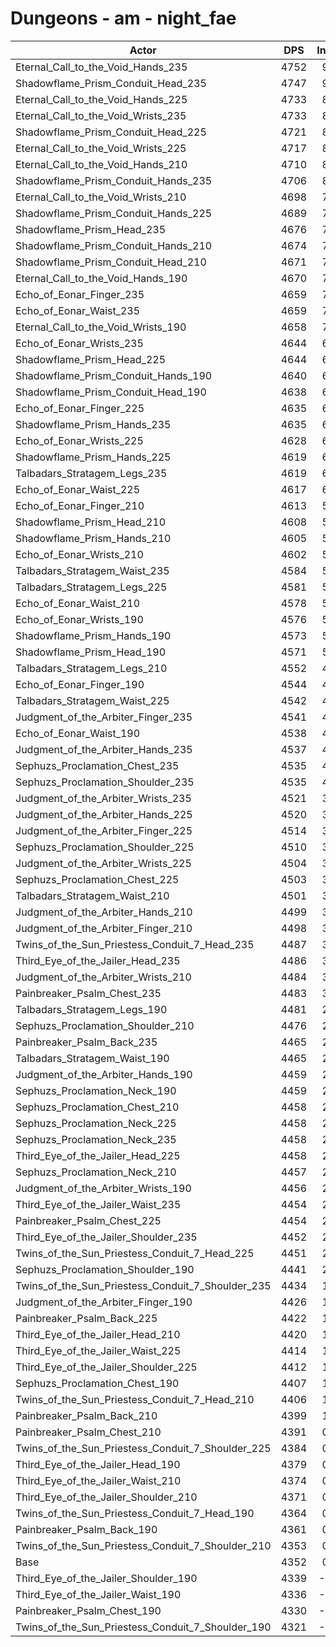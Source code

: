 # Dungeons - am - night_fae
| Actor | DPS | Increase |
|---|:---:|:---:|
|Eternal_Call_to_the_Void_Hands_235|4752|9.18%|
|Shadowflame_Prism_Conduit_Head_235|4747|9.06%|
|Eternal_Call_to_the_Void_Hands_225|4733|8.74%|
|Eternal_Call_to_the_Void_Wrists_235|4733|8.74%|
|Shadowflame_Prism_Conduit_Head_225|4721|8.47%|
|Eternal_Call_to_the_Void_Wrists_225|4717|8.37%|
|Eternal_Call_to_the_Void_Hands_210|4710|8.21%|
|Shadowflame_Prism_Conduit_Hands_235|4706|8.12%|
|Eternal_Call_to_the_Void_Wrists_210|4698|7.94%|
|Shadowflame_Prism_Conduit_Hands_225|4689|7.73%|
|Shadowflame_Prism_Head_235|4676|7.43%|
|Shadowflame_Prism_Conduit_Hands_210|4674|7.39%|
|Shadowflame_Prism_Conduit_Head_210|4671|7.32%|
|Eternal_Call_to_the_Void_Hands_190|4670|7.29%|
|Echo_of_Eonar_Finger_235|4659|7.04%|
|Echo_of_Eonar_Waist_235|4659|7.04%|
|Eternal_Call_to_the_Void_Wrists_190|4658|7.02%|
|Echo_of_Eonar_Wrists_235|4644|6.70%|
|Shadowflame_Prism_Head_225|4644|6.70%|
|Shadowflame_Prism_Conduit_Hands_190|4640|6.61%|
|Shadowflame_Prism_Conduit_Head_190|4638|6.56%|
|Echo_of_Eonar_Finger_225|4635|6.49%|
|Shadowflame_Prism_Hands_235|4635|6.49%|
|Echo_of_Eonar_Wrists_225|4628|6.33%|
|Shadowflame_Prism_Hands_225|4619|6.12%|
|Talbadars_Stratagem_Legs_235|4619|6.12%|
|Echo_of_Eonar_Waist_225|4617|6.08%|
|Echo_of_Eonar_Finger_210|4613|5.99%|
|Shadowflame_Prism_Head_210|4608|5.87%|
|Shadowflame_Prism_Hands_210|4605|5.80%|
|Echo_of_Eonar_Wrists_210|4602|5.73%|
|Talbadars_Stratagem_Waist_235|4584|5.32%|
|Talbadars_Stratagem_Legs_225|4581|5.25%|
|Echo_of_Eonar_Waist_210|4578|5.18%|
|Echo_of_Eonar_Wrists_190|4576|5.13%|
|Shadowflame_Prism_Hands_190|4573|5.07%|
|Shadowflame_Prism_Head_190|4571|5.02%|
|Talbadars_Stratagem_Legs_210|4552|4.58%|
|Echo_of_Eonar_Finger_190|4544|4.40%|
|Talbadars_Stratagem_Waist_225|4542|4.35%|
|Judgment_of_the_Arbiter_Finger_235|4541|4.33%|
|Echo_of_Eonar_Waist_190|4538|4.26%|
|Judgment_of_the_Arbiter_Hands_235|4537|4.24%|
|Sephuzs_Proclamation_Chest_235|4535|4.19%|
|Sephuzs_Proclamation_Shoulder_235|4535|4.19%|
|Judgment_of_the_Arbiter_Wrists_235|4521|3.87%|
|Judgment_of_the_Arbiter_Hands_225|4520|3.85%|
|Judgment_of_the_Arbiter_Finger_225|4514|3.71%|
|Sephuzs_Proclamation_Shoulder_225|4510|3.62%|
|Judgment_of_the_Arbiter_Wrists_225|4504|3.48%|
|Sephuzs_Proclamation_Chest_225|4503|3.46%|
|Talbadars_Stratagem_Waist_210|4501|3.41%|
|Judgment_of_the_Arbiter_Hands_210|4499|3.37%|
|Judgment_of_the_Arbiter_Finger_210|4498|3.34%|
|Twins_of_the_Sun_Priestess_Conduit_7_Head_235|4487|3.09%|
|Third_Eye_of_the_Jailer_Head_235|4486|3.07%|
|Judgment_of_the_Arbiter_Wrists_210|4484|3.02%|
|Painbreaker_Psalm_Chest_235|4483|3.00%|
|Talbadars_Stratagem_Legs_190|4481|2.95%|
|Sephuzs_Proclamation_Shoulder_210|4476|2.84%|
|Painbreaker_Psalm_Back_235|4465|2.58%|
|Talbadars_Stratagem_Waist_190|4465|2.58%|
|Judgment_of_the_Arbiter_Hands_190|4459|2.45%|
|Sephuzs_Proclamation_Neck_190|4459|2.45%|
|Sephuzs_Proclamation_Chest_210|4458|2.42%|
|Sephuzs_Proclamation_Neck_225|4458|2.42%|
|Sephuzs_Proclamation_Neck_235|4458|2.42%|
|Third_Eye_of_the_Jailer_Head_225|4458|2.42%|
|Sephuzs_Proclamation_Neck_210|4457|2.40%|
|Judgment_of_the_Arbiter_Wrists_190|4456|2.38%|
|Third_Eye_of_the_Jailer_Waist_235|4454|2.33%|
|Painbreaker_Psalm_Chest_225|4454|2.33%|
|Third_Eye_of_the_Jailer_Shoulder_235|4452|2.29%|
|Twins_of_the_Sun_Priestess_Conduit_7_Head_225|4451|2.26%|
|Sephuzs_Proclamation_Shoulder_190|4441|2.03%|
|Twins_of_the_Sun_Priestess_Conduit_7_Shoulder_235|4434|1.87%|
|Judgment_of_the_Arbiter_Finger_190|4426|1.69%|
|Painbreaker_Psalm_Back_225|4422|1.60%|
|Third_Eye_of_the_Jailer_Head_210|4420|1.55%|
|Third_Eye_of_the_Jailer_Waist_225|4414|1.41%|
|Third_Eye_of_the_Jailer_Shoulder_225|4412|1.37%|
|Sephuzs_Proclamation_Chest_190|4407|1.25%|
|Twins_of_the_Sun_Priestess_Conduit_7_Head_210|4406|1.23%|
|Painbreaker_Psalm_Back_210|4399|1.07%|
|Painbreaker_Psalm_Chest_210|4391|0.88%|
|Twins_of_the_Sun_Priestess_Conduit_7_Shoulder_225|4384|0.72%|
|Third_Eye_of_the_Jailer_Head_190|4379|0.61%|
|Third_Eye_of_the_Jailer_Waist_210|4374|0.49%|
|Third_Eye_of_the_Jailer_Shoulder_210|4371|0.43%|
|Twins_of_the_Sun_Priestess_Conduit_7_Head_190|4364|0.26%|
|Painbreaker_Psalm_Back_190|4361|0.20%|
|Twins_of_the_Sun_Priestess_Conduit_7_Shoulder_210|4353|0.01%|
|Base|4352|0.00%|
|Third_Eye_of_the_Jailer_Shoulder_190|4339|-0.31%|
|Third_Eye_of_the_Jailer_Waist_190|4336|-0.38%|
|Painbreaker_Psalm_Chest_190|4330|-0.52%|
|Twins_of_the_Sun_Priestess_Conduit_7_Shoulder_190|4321|-0.72%|
